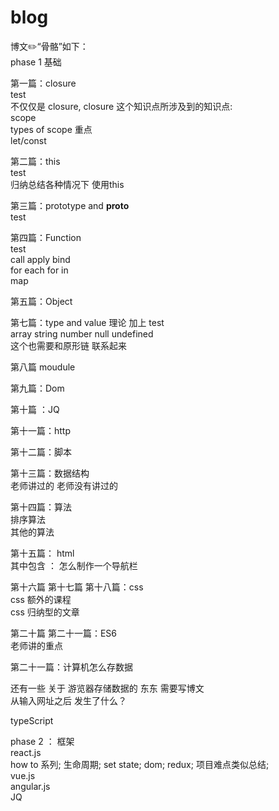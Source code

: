 # blog 
 
 博文✏️“骨骼”如下：<br>
 phase 1 基础 <br>
 
 第一篇：closure<br> 
 test <br>
 不仅仅是 closure, closure 这个知识点所涉及到的知识点:<br>
 scope<br>
 types of scope 重点<br>
 let/const <br>
 
 第二篇：this<br>
 test<br>
 归纳总结各种情况下 使用this  
 
 第三篇：prototype and __proto__<br>
 test <br> 
 
 第四篇：Function <br>
 test <br>
 call apply bind <br>
 for each for in <br>
 map <br>

 
 第五篇：Object<br> 

 第七篇：type and value 
 理论 加上 test <br>
 array string number null undefined <br>
 这个也需要和原形链 联系起来 <br>
 
 第八篇 moudule <br>
 
 第九篇：Dom<br>
 
 第十篇 ：JQ <br>
 
 第十一篇：http <br>
 
 第十二篇：脚本 <br>
 
 第十三篇：数据结构 <br> 
 老师讲过的
 老师没有讲过的 
 
 第十四篇：算法<br>
 排序算法<br> 
 其他的算法<br>

 
 第十五篇： html <br> 
 其中包含 ： 怎么制作一个导航栏 <br>
 
 
 第十六篇 第十七篇 第十八篇：css <br> 
 css 额外的课程 <br>
 css 归纳型的文章 <br>
 
 第二十篇 第二十一篇：ES6<br> 
 老师讲的重点 <br>
 
 第二十一篇：计算机怎么存数据<br>
 
 还有一些 关于 游览器存储数据的 东东 需要写博文  <br> 
 从输入网址之后 发生了什么？<br>
 



typeScript<br>

 
 
 phase 2 ： 框架 <br>
 react.js  <br>
 how to 系列; 生命周期;  set state;  dom; redux;  项目难点类似总结;  <br>
 vue.js  <br>
 angular.js <br>
 JQ<br>

 
 
 



 
 
 
 
 
 
 
 
 
 
 
 

 
 
 
 

